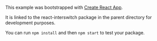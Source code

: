 This example was bootstrapped with [Create React App](https://github.com/facebook/create-react-app).

It is linked to the react-interswitch package in the parent directory for development purposes.

You can run `npm install` and then `npm start` to test your package.
